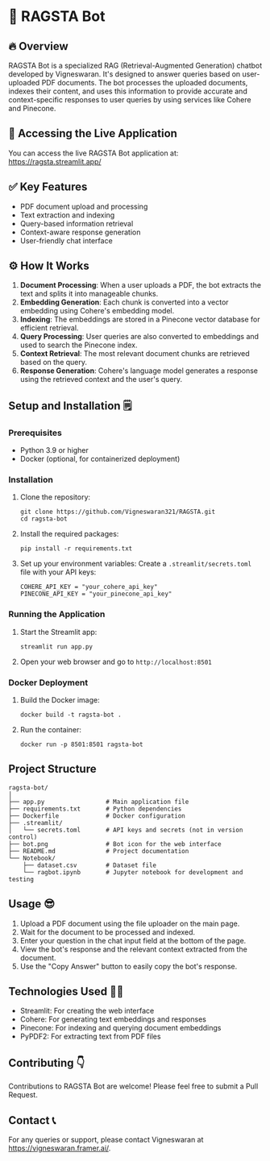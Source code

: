 # 🤖 RAGSTA Bot 

## 🔥 Overview 

RAGSTA Bot is a specialized RAG (Retrieval-Augmented Generation) chatbot developed by Vigneswaran. It's designed to answer queries based on user-uploaded PDF documents. The bot processes the uploaded documents, indexes their content, and uses this information to provide accurate and context-specific responses to user queries by using services like Cohere and Pinecone.

## 🛜 Accessing the Live Application 

You can access the live RAGSTA Bot application at: https://ragsta.streamlit.app/

## ✅ Key Features 

- PDF document upload and processing
- Text extraction and indexing
- Query-based information retrieval
- Context-aware response generation
- User-friendly chat interface

## ⚙️ How It Works 

1. **Document Processing**: When a user uploads a PDF, the bot extracts the text and splits it into manageable chunks.
2. **Embedding Generation**: Each chunk is converted into a vector embedding using Cohere's embedding model.
3. **Indexing**: The embeddings are stored in a Pinecone vector database for efficient retrieval.
4. **Query Processing**: User queries are also converted to embeddings and used to search the Pinecone index.
5. **Context Retrieval**: The most relevant document chunks are retrieved based on the query.
6. **Response Generation**: Cohere's language model generates a response using the retrieved context and the user's query.

## Setup and Installation 🗒️

### Prerequisites

- Python 3.9 or higher
- Docker (optional, for containerized deployment)

### Installation

1. Clone the repository:
   ```
   git clone https://github.com/Vigneswaran321/RAGSTA.git
   cd ragsta-bot
   ```

2. Install the required packages:
   ```
   pip install -r requirements.txt
   ```

3. Set up your environment variables:
   Create a `.streamlit/secrets.toml` file with your API keys:
   ```
   COHERE_API_KEY = "your_cohere_api_key"
   PINECONE_API_KEY = "your_pinecone_api_key"
   ```

### Running the Application

1. Start the Streamlit app:
   ```
   streamlit run app.py
   ```

2. Open your web browser and go to `http://localhost:8501`

### Docker Deployment

1. Build the Docker image:
   ```
   docker build -t ragsta-bot .
   ```

2. Run the container:
   ```
   docker run -p 8501:8501 ragsta-bot
   ```

## Project Structure

```
ragsta-bot/
│
├── app.py                 # Main application file
├── requirements.txt       # Python dependencies
├── Dockerfile             # Docker configuration
├── .streamlit/
│   └── secrets.toml       # API keys and secrets (not in version control)
├── bot.png                # Bot icon for the web interface
├── README.md              # Project documentation
└── Notebook/
    ├── dataset.csv        # Dataset file
    └── ragbot.ipynb       # Jupyter notebook for development and testing
```


## Usage 😎

1. Upload a PDF document using the file uploader on the main page.
2. Wait for the document to be processed and indexed.
3. Enter your question in the chat input field at the bottom of the page.
4. View the bot's response and the relevant context extracted from the document.
5. Use the "Copy Answer" button to easily copy the bot's response.

## Technologies Used 🧑‍💻

- Streamlit: For creating the web interface
- Cohere: For generating text embeddings and responses
- Pinecone: For indexing and querying document embeddings
- PyPDF2: For extracting text from PDF files

## Contributing 👇

Contributions to RAGSTA Bot are welcome! Please feel free to submit a Pull Request.


## Contact 📞

For any queries or support, please contact Vigneswaran at https://vigneswaran.framer.ai/.
